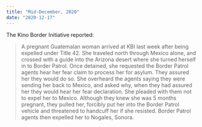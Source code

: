 ```yaml
---
title: "Mid-December, 2020"
date: "2020-12-17"
---
```


The Kino Border Initiative reported:

> A pregnant Guatemalan woman arrived at KBI last week after being expelled under Title 42. She traveled north through Mexico alone, and crossed with a guide into the Arizona desert where she turned herself in to Border Patrol. Once detained, she requested the Border Patrol agents hear her fear claim to process her for asylum. They assured her they would do so. She overheard the agents saying they were sending her back to Mexico, and asked why, when they had assured her they would hear her fear declaration. She pleaded with them not to expel her to Mexico. Although they knew she was 5 months pregnant, they pulled her, forcibly put her into the Border Patrol vehicle and threatened to handcuff her if she resisted. Border Patrol agents then expelled her to Nogales, Sonora.
